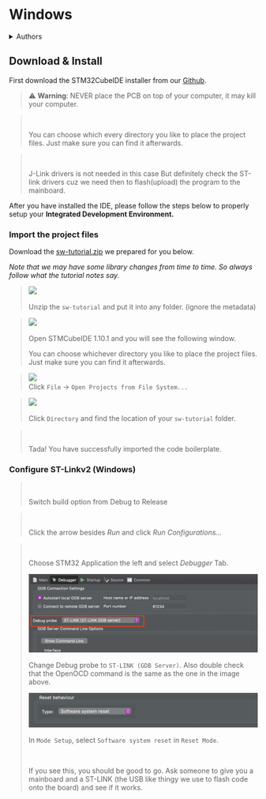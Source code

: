# Windows

<details>

<summary>Authors</summary>

Leo Wong, Wesley Leung

</details>

## Download & Install

First download the STM32CubeIDE installer from our [Github](https://github.com/UST-Robotics-Team/Software-Tutorial-2025-Notes/releases/tag/Installer).

> :warning: **Warning**: NEVER place the PCB on top of your computer, it may kill your computer.

> <img src="https://i.imgur.com/s3DFKCY.png" alt="" data-size="original">
>
> You can choose which every directory you like to place the project files. Just make sure you can find it afterwards.

> <img src="https://i.imgur.com/huv0HIY.png" alt="" data-size="original">
>
> J-Link drivers is not needed in this case But definitely check the ST-link drivers cuz we need then to flash(upload) the program to the mainboard.

After you have installed the IDE, please follow the steps below to properly setup your **Integrated Development Environment.**

### Import the project files

Download the [sw-tutorial.zip](../images/sw-tutorial.zip) we prepared for you below.

_Note that we may have some library changes from time to time. So always follow what the tutorial notes say._

> ![](<../../../images/image (3) (1).png>)
>
> Unzip the `sw-tutorial` and put it into any folder. (ignore the metadata)

> &#x20;![](<../../../images/image (1) (1).png>)
>
> Open STMCubeIDE 1.10.1 and you will see the following window.
>
> You can choose whichever directory you like to place the project files. Just make sure you can find it afterwards.

> ![](<../../../images/image (3) (1) (1).png>)\
> Click `File` -> `Open Projects from File System...`&#x20;

> ![](<../../../images/image (29).png>)
>
> Click `Directory` and find the location of your `sw-tutorial` folder.

> <img src="https://i.imgur.com/fjDdL1M.jpg" alt="" data-size="original">
>
> Tada! You have successfully imported the code boilerplate.

### Configure ST-Linkv2 (Windows)

> <img src="https://i.imgur.com/TNJrgms.png" alt="" data-size="original">
>
> Switch build option from Debug to Release

> <img src="https://i.imgur.com/8XwVtFQ.png" alt="" data-size="original">
>
> Click the arrow besides _Run_ and click _Run Configurations..._

> <img src="https://i.imgur.com/AtQTnB6.png" alt="" data-size="original">
>
> Choose STM32 Application the left and select _Debugger_ Tab.
>
>
> ![](/images/STLink%20GDB%20Server.png)
> 
> Change Debug probe to `ST-LINK (GDB Server)`. Also double check that the OpenOCD command is the same as the one in the image above.
>
> ![](/images/STLink%20Software%20System%20Reset.png)
> 
> In `Mode Setup`, select `Software system reset` in `Reset Mode`.
>
> <img src="https://i.imgur.com/Wa5m30S.png" alt="" data-size="original">
>
> If you see this, you should be good to go. Ask someone to give you a mainboard and a ST-LINK (the USB like thingy we use to flash code onto the board) and see if it works.
